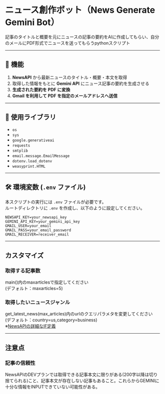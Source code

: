 # ニュース創作ボット（News Generate Gemini Bot）
記事のタイトルと概要を元にニュースの記事の要約をAIに作成してもらい、自分のメールにPDF形式でニュースを送ってもらうpythonスクリプト

---

## **🔹 機能**
1. **NewsAPI** から最新ニュースのタイトル・概要・本文を取得
2. 取得した情報をもとに **Gemini API** にニュース記事の要約を生成させる
3. **生成された要約を PDF に変換**
4. **Gmail を利用して PDF を指定のメールアドレスへ送信**

---

## **📌 使用ライブラリ**
- `os`
- `sys`
- `google.generativeai`
- `requests`
- `smtplib`
- `email.message.EmailMessage`
- `dotenv.load_dotenv`
- `weasyprint.HTML`

---

## **🛠 環境変数 (`.env` ファイル)**
本スクリプトの実行には `.env` ファイルが必要です。  
ルートディレクトリに `.env` を作成し、以下のように設定してください。

```plaintext
NEWSAPI_KEY=your_newsapi_key
GEMINI_API_KEY=your_gemini_api_key
GMAIL_USER=your_email
GMAIL_PASS=your_email_password
GMAIL_RECEIVER=receiver_email
```
---

## カスタマイズ
### 取得する記事数
main()内のmaxarticlesで指定してください<br>
(デフォルト：maxarticles=5)
### 取得したいニュースジャンル
get_latest_news(max_articles)内のurlのクエリパラメタを変更してください<br>
(デフォルト：country=us,category=business)<br>
※[NewsAPIの詳細なIF定義](https://newsapi.org/docs/endpoints/top-headlines)

---
## 注意点
### 記事の信頼性
NewsAPIのDEVプランでは取得できる記事本文に限りがある(200字以降は切り捨てられる)こと、記事本文が存在しない記事もあること。これらからGEMINIに十分な情報をINPUTできていない可能性がある。


